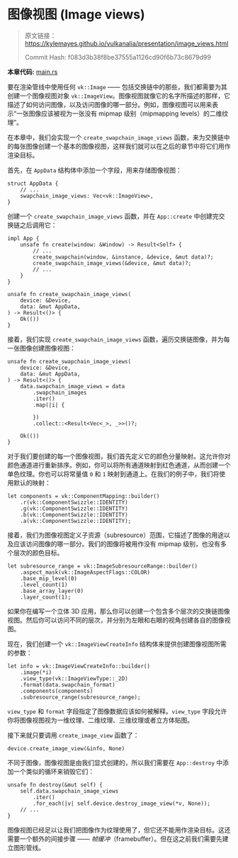 # 图像视图 (Image views)

> 原文链接：<https://kylemayes.github.io/vulkanalia/presentation/image_views.html>
> 
> Commit Hash: f083d3b38f8be37555a1126cd90f6b73c8679d99

**本章代码:** [main.rs](https://github.com/KyleMayes/vulkanalia/tree/master/tutorial/src/07_image_views.rs)

要在渲染管线中使用任何 `vk::Image` —— 包括交换链中的那些，我们都需要为其创建一个图像视图对象 `vk::ImageView`。图像视图就像它的名字所描述的那样，它描述了如何访问图像，以及访问图像的哪一部分。例如，图像视图可以用来表示“一张图像应该被视为一张没有 mipmap 级别（mipmapping levels）的二维纹理”。

在本章中，我们会实现一个 `create_swapchain_image_views` 函数，来为交换链中的每张图像创建一个基本的图像视图，这样我们就可以在之后的章节中将它们用作渲染目标。

首先，在 `AppData` 结构体中添加一个字段，用来存储图像视图：

```rust,noplaypen
struct AppData {
    // ...
    swapchain_image_views: Vec<vk::ImageView>,
}

```

创建一个 `create_swapchain_image_views` 函数，并在 `App::create` 中创建完交换链之后调用它：

```rust,noplaypen
impl App {
    unsafe fn create(window: &Window) -> Result<Self> {
        // ...
        create_swapchain(window, &instance, &device, &mut data)?;
        create_swapchain_image_views(&device, &mut data)?;
        // ...
    }
}

unsafe fn create_swapchain_image_views(
    device: &Device,
    data: &mut AppData,
) -> Result<()> {
    Ok(())
}
```

接着，我们实现 `create_swapchain_image_views` 函数，遍历交换链图像，并为每一张图像创建图像视图：

```rust,noplaypen
unsafe fn create_swapchain_image_views(
    device: &Device,
    data: &mut AppData,
) -> Result<()> {
    data.swapchain_image_views = data
        .swapchain_images
        .iter()
        .map(|i| {

        })
        .collect::<Result<Vec<_>, _>>()?;

    Ok(())
}
```

对于我们要创建的每一个图像视图，我们首先定义它的颜色分量映射。这允许你对颜色通道进行重新排序。例如，你可以将所有通道映射到红色通道，从而创建一个单色纹理。你也可以将常量值 `0` 和 `1` 映射到通道上。在我们的例子中，我们将使用默认的映射：

```rust,noplaypen
let components = vk::ComponentMapping::builder()
    .r(vk::ComponentSwizzle::IDENTITY)
    .g(vk::ComponentSwizzle::IDENTITY)
    .b(vk::ComponentSwizzle::IDENTITY)
    .a(vk::ComponentSwizzle::IDENTITY);
```

<!-- TODO subresource 这个翻译还有待考虑 -->
接着，我们为图像视图定义子资源（subresource）范围，它描述了图像的用途以及应该访问图像的哪一部分。我们的图像将被用作没有 mipmap 级别，也没有多个层次的颜色目标。

```rust,noplaypen
let subresource_range = vk::ImageSubresourceRange::builder()
    .aspect_mask(vk::ImageAspectFlags::COLOR)
    .base_mip_level(0)
    .level_count(1)
    .base_array_layer(0)
    .layer_count(1);
```

如果你在编写一个立体 3D 应用，那么你可以创建一个包含多个层次的交换链图像视图。然后你可以访问不同的层次，并分别为左眼和右眼的视角创建各自的图像视图。

现在，我们创建一个 `vk::ImageViewCreateInfo` 结构体来提供创建图像视图所需的参数：

```rust,noplaypen
let info = vk::ImageViewCreateInfo::builder()
    .image(*i)
    .view_type(vk::ImageViewType::_2D)
    .format(data.swapchain_format)
    .components(components)
    .subresource_range(subresource_range);
```

`view_type` 和 `format` 字段指定了图像数据应该如何被解释。`view_type` 字段允许你将图像视图视为一维纹理、二维纹理、三维纹理或者立方体贴图。

接下来就只要调用 `create_image_view` 函数了：

```rust,noplaypen
device.create_image_view(&info, None)
```

不同于图像，图像视图是由我们显式创建的，所以我们需要在 `App::destroy` 中添加一个类似的循环来销毁它们：

```rust,noplaypen
unsafe fn destroy(&mut self) {
    self.data.swapchain_image_views
        .iter()
        .for_each(|v| self.device.destroy_image_view(*v, None));
    // ...
}
```

图像视图已经足以让我们把图像作为纹理使用了，但它还不能用作渲染目标。这还需要一个额外的间接步骤 —— *帧缓冲*（framebuffer）。但在这之前我们需要先建立图形管线。
